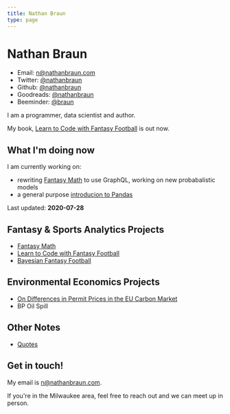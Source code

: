 ```yaml
---
title: Nathan Braun
type: page
---
```


# Nathan Braun

- Email: [n@nathanbraun.com](mailto:n@nathanbraun.com)
- Twitter: [@nathanbraun](https://twitter.com/nathanbraun)
- Github: [@nathanbraun](https://github.com/nathanbraun)
- Goodreads: [@nathanbraun](https://goodreads.com/nathanbraun)
- Beeminder: [@braun](https://www.beeminder.com/braun)

I am a programmer, data scientist and author.

My book, [Learn to Code with Fantasy Football](https://fantasycoding.com) is out now.

## What I'm doing now
I am currently working on:

- rewriting [Fantasy Math](fantasymath) to use GraphQL, working on new probabalistic models
- a general purpose [introducion to Pandas](https://learnpandas.com)

Last updated: **2020-07-28**

## Fantasy & Sports Analytics Projects
- [Fantasy Math](fantasymath)
- [Learn to Code with Fantasy Football](ltcwff)
- [Bayesian Fantasy Football](bayesian-fantasy-football)

## Environmental Economics Projects
- [On Differences in Permit Prices in the EU Carbon Market](eu-carbon-market)
- BP Oil Spill

## Other Notes
- [Quotes](quotes)

## Get in touch!
My email is [n@nathanbraun.com](mailto:n@nathanbraun.com).

If you're in the Milwaukee area, feel free to reach out and we can meet up in person.
